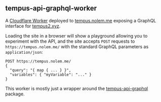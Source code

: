 ## tempus-api-graphql-worker

A [Cloudflare Worker](https://workers.cloudflare.com/) deployed to [tempus.nolem.me](https://tempus.nolem.me) exposing a GraphQL interface for [tempus2.xyz](https://tempus2.xyz).

Loading the site in a browser will show a playground allowing you to experiment with the API, and the site accepts `POST` requests to `https://tempus.nolem.me/` with the standard GraphQL parameters as `application/json`:

```
POST https://tempus.nolem.me/
{
  "query": "{ map { ... } }",
  "variables": { "myVariable": "..." }
}
```

This worker is mostly just a wrapper around the [tempus-api-graphql](https://github.com/arispoloway/tempus-api-graphql) package.
